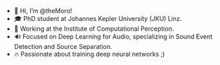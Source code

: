 - 👋 Hi, I’m @theMoro!
- 🎓 PhD student at Johannes Kepler University (JKU) Linz.
- 💼 Working at the Institute of Computational Perception.
- 🔊 Focused on Deep Learning for Audio, specializing in Sound Event Detection and Source Separation.
- 🔥 Passionate about training deep neural networks ;)


<!---
theMoro/theMoro is a ✨ special ✨ repository because its `README.md` (this file) appears on your GitHub profile.
You can click the Preview link to take a look at your changes.
--->
